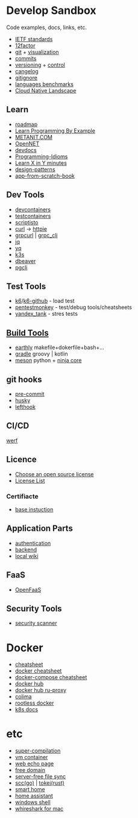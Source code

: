 # Develop Sandbox

Code examples, docs, links, etc.

- [IETF standards](https://datatracker.ietf.org/)
- [12factor](https://12factor.net/)
- [git](https://git-scm.com/doc) + [visualization](https://github.com/git-school/visualizing-git?tab=readme-ov-file)
- [commits](https://www.conventionalcommits.org)
- [versioning](https://semver.org/) + [control](https://github.com/peritus/bumpversion)
- [cangelog](https://keepachangelog.com/)
- [gitignore](https://docs.gitignore.io/)
- [languages benchmarks](https://benchmarksgame-team.pages.debian.net/benchmarksgame/index.html)
- [Cloud Native Landscape](https://landscape.cncf.io/)

## Learn
- [roadmap](https://roadmap.sh/)
- [Learn Programming By Example](https://www.learnbyexample.org/)
- [METANIT.COM](https://metanit.com/)
- [OpenNET](https://www.opennet.ru/)
- [devdocs](https://devdocs.io/)
- [Programming-Idioms](https://programming-idioms.org/cheatsheets)
- [Learn X in Y minutes](https://learnxinyminutes.com/)
- [design-patterns](https://refactoring.guru/ru/design-patterns/catalog)
- [app-from-scratch-book](https://app-from-scratch.darkleaf.ru/index.html)

## Dev Tools
- [devcontainers](https://containers.dev/)
- [testcontainers](https://testcontainers.com/)
- [scriptisto](https://github.com/igor-petruk/scriptisto)
- [curl](linux/curl.md) -> [httpie](https://httpie.io/docs/cli/main-features)
- [grpcurl](https://github.com/fullstorydev/grpcurl) | [grpc_cli](https://github.com/grpc/grpc/blob/master/doc/command_line_tool.md)
- [jq](https://jqlang.github.io/jq/)
- [yq](https://mikefarah.gitbook.io/yq/)
- [k3s](https://docs.k3s.io/)
- [dbeaver](https://dbeaver.io/)
- [pgcli](https://github.com/dbcli/pgcli)

## Test Tools
- [k6](https://k6.io/)/[k6-github](https://github.com/grafana/k6) - load test
- [pentestmonkey](https://pentestmonkey.net/) - test/debug tools/cheatsheets
- [yandex_tank](https://yandextank.readthedocs.io/en/latest/) - stres tests

## [Build Tools](http://lostapp.ru/soft/gnu-make)
- [earthly](https://earthly.dev/) makefile+dokerfile+bash+...
- [gradle](https://gradle.org/) groovy | kotlin
- [meson](https://mesonbuild.com/) python + [ninja core](https://ninja-build.org/)

## git hooks
- [pre-commit](https://github.com/pre-commit/pre-commit)
- [husky](https://github.com/typicode/husky)
- [lefthook](https://github.com/evilmartians/lefthook)

## CI/CD
[werf](https://ru.werf.io/)

## Licence
- [Choose an open source license](https://choosealicense.com/)
- [License List](https://spdx.org/licenses/)
### Certifiacte
- [base instuction](https://zalinux.ru/?p=4174)

## Application Parts
- [authentication](https://github.com/authorizerdev/authorizer)
- [backend](https://github.com/pocketbase/pocketbase)
- [local wiki](https://help.obsidian.md/Home)

## FaaS
- [OpenFaaS](https://github.com/openfaas/faas)

## Security Tools
- [security scanner](https://github.com/aquasecurity/trivy)

# Docker
- [cheatsheet](https://dockerlabs.collabnix.com/docker/cheatsheet/)
- [docker cheatsheet](https://docs.docker.com/get-started/docker_cheatsheet.pdf)
- [docker-compose cheatsheet](https://devhints.io/docker-compose)
- [docker hub](https://hub.docker.com/)
- [docker hub ru-proxy](https://huecker.io/)
- [colima](https://github.com/abiosoft/colima)
- [rootless docker](https://docs.docker.com/engine/security/rootless/)
- [k8s docs](https://kubernetes.io/docs/home/)

# etc
- [super-compilation](https://github.com/jart/cosmopolitan)
- [vm container](https://github.com/kata-containers/)
- [web echo page](http://termbin.com/)
- [free domain](https://freemyip.com/)
- [server-free file sync](https://syncthing.net/)
- [scc(go)](https://github.com/boyter/scc) | [tokei(rust)](https://github.com/XAMPPRocky/tokei)
- [smart home](https://esphome.io/)
- [home assistant](https://www.home-assistant.io/)
- [windows shell](https://github.com/nushell/nushell)
- [whireshark for mac](https://proxyman.io/)
